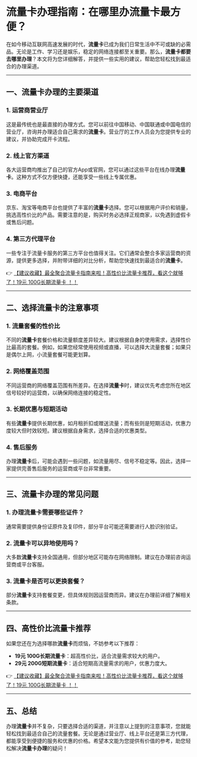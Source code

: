 # 流量卡办理指南：在哪里办流量卡最方便？

在如今移动互联网高速发展的时代，**流量卡**已成为我们日常生活中不可或缺的必需品。无论是工作、学习还是娱乐，稳定的网络连接都至关重要。那么，**流量卡都要去哪里办理**？本文将为您详细解答，并提供一些实用的建议，帮助您轻松找到最适合的办理渠道。

---

## 一、流量卡办理的主要渠道

### 1. 运营商营业厅
这是最传统也是最直接的办理方式。您可以前往中国移动、中国联通或中国电信的营业厅，咨询并办理适合自己需求的**流量卡**。营业厅的工作人员会为您提供专业的建议，并协助完成开卡流程。

### 2. 线上官方渠道
各大运营商均推出了自己的官方App或官网，您可以通过这些平台在线办理**流量卡**。这种方式不仅方便快捷，还能享受一些线上专属优惠。

### 3. 电商平台
京东、淘宝等电商平台也提供了丰富的**流量卡**选择。您可以根据用户评价和销量，挑选高性价比的产品。需要注意的是，购买时务必选择正规商家，以免遇到虚假卡或售后问题。

### 4. 第三方代理平台
一些专注于流量卡服务的第三方平台也值得关注。它们通常会整合多家运营商的资源，提供更多选择，并附带详细的对比分析，帮助您快速找到最适合的**流量卡**。

👉 [【建议收藏】最全聚合流量卡指南来啦！高性价比流量卡推荐，看这个就够了！19元 100G长期流量卡 ！！](https://bit.ly/Liuliangka)

---

## 二、选择流量卡的注意事项

### 1. 流量套餐的性价比
不同的**流量卡**套餐价格和流量额度差异较大。建议根据自身的使用需求，选择性价比最高的套餐。例如，如果您经常使用视频或直播，可以选择大流量套餐；如果只是偶尔上网，小流量套餐可能更划算。

### 2. 网络覆盖范围
不同运营商的网络覆盖范围有所差异。在选择**流量卡**时，建议优先考虑您所在地区信号较好的运营商，以确保网络连接的稳定性。

### 3. 长期优惠与短期活动
有些**流量卡**提供长期优惠，如月租折扣或赠送流量；而有些则是短期活动，优惠力度较大但时效较短。建议根据自身需求，选择合适的优惠类型。

### 4. 售后服务
办理**流量卡**后，可能会遇到一些问题，如流量用尽、信号不稳定等。因此，选择一家提供完善售后服务的运营商或平台非常重要。

---

## 三、流量卡办理的常见问题

### 1. 办理流量卡需要哪些证件？
通常需要提供身份证原件及复印件，部分平台可能还需要进行人脸识别验证。

### 2. 流量卡可以异地使用吗？
大多数**流量卡**支持全国通用，但部分地区可能存在网络限制。建议在办理前咨询运营商或平台客服。

### 3. 流量卡是否可以更换套餐？
部分**流量卡**支持套餐变更，但具体规则因运营商而异。建议在办理前详细了解相关条款。

---

## 四、高性价比流量卡推荐

如果您还在为选择哪款**流量卡**而烦恼，不妨参考以下推荐：
- **19元 100G长期流量卡**：超高性价比，适合流量需求较大的用户。
- **29元 200G短期流量卡**：适合短期高流量需求的用户，优惠力度大。

👉 [【建议收藏】最全聚合流量卡指南来啦！高性价比流量卡推荐，看这个就够了！19元 100G长期流量卡 ！！](https://bit.ly/Liuliangka)

---

## 五、总结

办理**流量卡**并不复杂，只要选择合适的渠道，并注意以上提到的注意事项，您就能轻松找到最适合自己的流量套餐。无论是通过营业厅、线上平台还是第三方代理，都能享受到便捷的服务和优惠的价格。希望本文能为您提供有价值的参考，助您轻松解决**流量卡办理**的疑问！